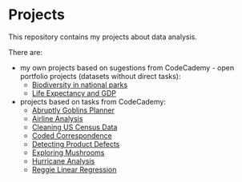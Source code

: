 # Projects

This repository contains my projects about data analysis.

There are:
- my own projects based on sugestions from CodeCademy - open portfolio projects (datasets without direct tasks):
  - [Biodiversity in national parks](https://github.com/musimartini/Projects/tree/main/CodeCademy%20Portfolio%20Projects/Biodiversity%20in%20national%20parks)
  - [Life Expectancy and GDP](https://github.com/musimartini/Projects/tree/main/CodeCademy%20Portfolio%20Projects/Life%20Expectancy%20and%20GDP)
- projects based on tasks from CodeCademy:
  - [Abruptly Goblins Planner](https://github.com/musimartini/Projects/tree/main/CodeCademy%20Projects/Abruptly%20Goblins%20Planner)
  - [Airline Analysis](https://github.com/musimartini/Projects/tree/main/CodeCademy%20Projects/Airline%20Analysis)
  - [Cleaning US Census Data](https://github.com/musimartini/Projects/tree/main/CodeCademy%20Projects/Cleaning%20US%20Census%20Data)
  - [Coded Correspondence](https://github.com/musimartini/Projects/tree/main/CodeCademy%20Projects/Coded%20Correspondence)
  - [Detecting Product Defects](https://github.com/musimartini/Projects/tree/main/CodeCademy%20Projects/Detecting%20Product%20Defects)
  - [Exploring Mushrooms](https://github.com/musimartini/Projects/tree/main/CodeCademy%20Projects/Exploring%20Mushrooms)
  - [Hurricane Analysis](https://github.com/musimartini/Projects/tree/main/CodeCademy%20Projects/Hurricane%20Analysis)
  - [Reggie Linear Regression](https://github.com/musimartini/Projects/tree/main/CodeCademy%20Projects/Reggie_Linear_Regression)
